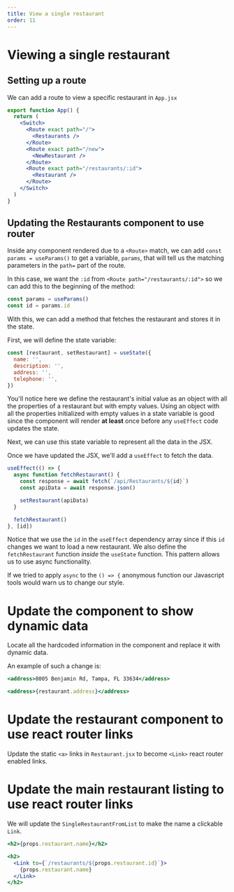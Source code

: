 ```yaml
---
title: View a single restaurant
order: 11
---
```


# Viewing a single restaurant

## Setting up a route

We can add a route to view a specific restaurant in `App.jsx`

```jsx
export function App() {
  return (
    <Switch>
      <Route exact path="/">
        <Restaurants />
      </Route>
      <Route exact path="/new">
        <NewRestaurant />
      </Route>
      <Route exact path="/restaurants/:id">
        <Restaurant />
      </Route>
    </Switch>
  )
}
```

## Updating the Restaurants component to use router

Inside any component rendered due to a `<Route>` match, we can add
`const params = useParams()` to get a variable, `params`, that will tell us the
matching parameters in the `path=` part of the route.

In this case, we want the `:id` from `<Route path="/restaurants/:id">` so we can
add this to the beginning of the method:

```javascript
const params = useParams()
const id = params.id
```

With this, we can add a method that fetches the restaurant and stores it in the
state.

First, we will define the state variable:

```javascript
const [restaurant, setRestaurant] = useState({
  name: '',
  description: '',
  address: '',
  telephone: '',
})
```

You'll notice here we define the restaurant's initial value as an object with
all the properties of a restaurant but with empty values. Using an object with
all the properties initialized with empty values in a state variable is good
since the component will render **at least** once before any `useEffect` code
updates the state.

Next, we can use this state variable to represent all the data in the JSX.

Once we have updated the JSX, we'll add a `useEffect` to fetch the data.

```javascript
useEffect(() => {
  async function fetchRestaurant() {
    const response = await fetch(`/api/Restaurants/${id}`)
    const apiData = await response.json()

    setRestaurant(apiData)
  }

  fetchRestaurant()
}, [id])
```

Notice that we use the `id` in the `useEffect` dependency array since if this
`id` changes we want to load a new restaurant. We also define the
`fetchRestaurant` function _inside_ the `useState` function. This pattern allows
us to use async functionality.

If we tried to apply `async` to the `() => {` anonymous function our Javascript
tools would warn us to change our style.

# Update the component to show dynamic data

Locate all the hardcoded information in the component and replace it with
dynamic data.

An example of such a change is:

```jsx
<address>8005 Benjamin Rd, Tampa, FL 33634</address>
```

```jsx
<address>{restaurant.address}</address>
```

# Update the restaurant component to use react router links

Update the static `<a>` links in `Restaurant.jsx` to become `<Link>` react
router enabled links.

# Update the main restaurant listing to use react router links

We will update the `SingleRestaurantFromList` to make the name a clickable
`Link`.

```jsx
<h2>{props.restaurant.name}</h2>
```

```jsx
<h2>
  <Link to={`/restaurants/${props.restaurant.id}`}>
    {props.restaurant.name}
  </Link>
</h2>
```

<GithubCommitViewer repo="suncoast-devs/TacoTuesday" commit="323c05bd5b0db947bc0b5c6c8f13b3a9bbca456d" />

